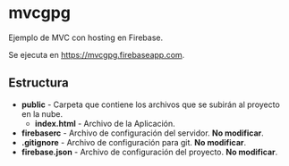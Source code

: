 # mvcgpg
Ejemplo de MVC con hosting en Firebase.

Se ejecuta en https://mvcgpg.firebaseapp.com.

## Estructura
- **public** - Carpeta que contiene los archivos que se subirán al proyecto en la nube.
  - **index.html** - Archivo de la Aplicación.
- **firebaserc** - Archivo de configuración del servidor. **No modificar**.
- **.gitignore** - Archivo de configuración para git. **No modificar**.
- **firebase.json** - Archivo de configuración del proyecto. **No modificar**.
